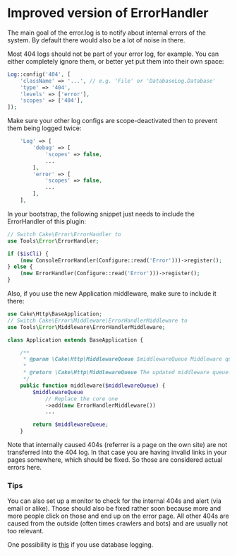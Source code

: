 # Improved version of ErrorHandler

The main goal of the error.log is to notify about internal errors of the system.
By default there would also be a lot of noise in there.

Most 404 logs should not be part of your error log, for example. 
You can either completely ignore them, or better yet put them into their own space:
```php
Log::config('404', [
    'className' => '...', // e.g. 'File' or 'DatabaseLog.Database'
    'type' => '404',
    'levels' => ['error'],
    'scopes' => ['404'],
]);
```

Make sure your other log configs are scope-deactivated then to prevent them being logged twice:
```php
    'Log' => [
        'debug' => [
            'scopes' => false,
            ...
        ],
        'error' => [
            'scopes' => false,
            ...
        ],
    ],
```

In your bootstrap, the following snippet just needs to include the ErrorHandler of this plugin:
```php
// Switch Cake\Error\ErrorHandler to
use Tools\Error\ErrorHandler;

if ($isCli) {
    (new ConsoleErrorHandler(Configure::read('Error')))->register();
} else {
    (new ErrorHandler(Configure::read('Error')))->register();
}
```

Also, if you use the new Application middleware, make sure to include it there:
```php
use Cake\Http\BaseApplication;
// Switch Cake\Error\Middleware\ErrorHandlerMiddleware to
use Tools\Error\Middleware\ErrorHandlerMiddleware;

class Application extends BaseApplication {

    /**
     * @param \Cake\Http\MiddlewareQueue $middlewareQueue Middleware queue.
     *
     * @return \Cake\Http\MiddlewareQueue The updated middleware queue.
     */
    public function middleware($middlewareQueue) {
        $middlewareQueue
            // Replace the core one
            ->add(new ErrorHandlerMiddleware())
            ...

        return $middlewareQueue;
    }
```

Note that internally caused 404s (referrer is a page on the own site) are not transferred into the 404 log.
In that case you are having invalid links in your pages somewhere, which should be fixed.
So those are considered actual errors here.

### Tips

You can also set up a monitor to check for the internal 404s and alert (via email or alike).
Those should also be fixed rather soon because more and more people click on those and end up on the error page.
All other 404s are caused from the outside (often times crawlers and bots) and are usually not too relevant.

One possibility is [this](https://github.com/dereuromark/CakePHP-DatabaseLog/tree/master/docs#monitor) if you use database logging.
